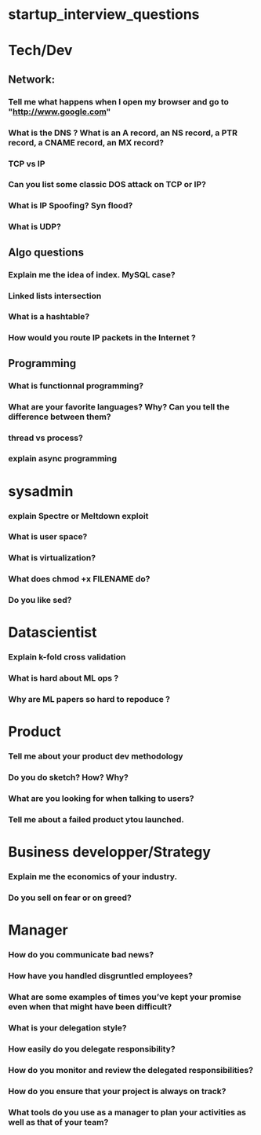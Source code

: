 # startup_interview_questions

# Tech/Dev

## Network:

### Tell me what happens when I open my browser and go to "http://www.google.com"

### What is the DNS ? What is an A record, an NS record, a PTR record, a CNAME record, an MX record?

### TCP vs IP

### Can you list some classic DOS attack on TCP or IP?

### What is IP Spoofing? Syn flood?

### What is UDP?


## Algo questions

### Explain me the idea of index. MySQL case?

### Linked lists intersection

### What is a hashtable?

### How would you route IP packets in the Internet ?


## Programming

### What is functionnal programming?

### What are your favorite languages? Why? Can you tell the difference between them?

### thread vs process?

### explain async programming


# sysadmin

### explain Spectre or Meltdown exploit

### What is user space?

### What is virtualization?

### What does chmod +x FILENAME do?

### Do you like sed?

# Datascientist

### Explain k-fold cross validation

### What is hard about ML ops ?

### Why are ML papers so hard to repoduce ?

# Product

### Tell me about your product dev methodology

### Do you do sketch? How? Why?

### What are you looking for when talking to users?

### Tell me about a failed product ytou launched.

# Business developper/Strategy

### Explain me the economics of your industry.

### Do you sell on fear or on greed?

# Manager

### How do you communicate bad news?
### How have you handled disgruntled employees?
### What are some examples of times you’ve kept your promise even when that might have been difficult?


### What is your delegation style?
### How easily do you delegate responsibility?
### How do you monitor and review the delegated responsibilities?

### How do you ensure that your project is always on track?
### What tools do you use as a manager to plan your activities as well as that of your team?

